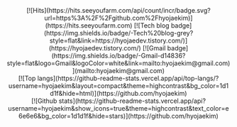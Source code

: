 <div align=center>
[![Hits](https://hits.seeyoufarm.com/api/count/incr/badge.svg?url=https%3A%2F%2Fgithub.com%2Fhyojaekim)](https://hits.seeyoufarm.com)
[![Tech blog badge](https://img.shields.io/badge/-Tech%20blog-grey?style=flat&link=https://hyojaedev.tistory.com/)](https://hyojaedev.tistory.com/)
[![Gmail badge](https://img.shields.io/badge/-Gmail-d14836?style=flat&logo=Gmail&logoColor=white&link=mailto:hyojaekim@gmail.com)](mailto:hyojaekim@gmail.com)
</div>

<div align=center>
[![Top langs](https://github-readme-stats.vercel.app/api/top-langs/?username=hyojaekim&layout=compact&theme=highcontrast&bg_color=1d1d1f&hide=html)](https://github.com/hyojaekim)
</div>

<div align=center>
[![Github stats](https://github-readme-stats.vercel.app/api?username=hyojaekim&show_icons=true&theme=highcontrast&text_color=e6e6e6&bg_color=1d1d1f&hide=stars)](https://github.com/hyojaekim)
</div>
